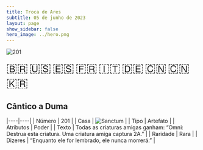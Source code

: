 ```yaml
---
title: Troca de Ares
subtitle: 05 de junho de 2023
layout: page
show_sidebar: false
hero_image: ../hero.png
---
```


![201](https://mastervault-storage-prod.s3.amazonaws.com/media/card_front/pt/600_201_cef0b8d9238a_pt.png)

<span title="Português" style="font-size: 32px;cursor: pointer;" onclick="javascript:document.querySelector('img[alt=\'201\']').src=document.querySelector('img[alt=\'201\']').src.replace(/card_front\/[^/]+/, 'card_front/pt').replace(/_[^/.0-9]+\.png/, '_pt.png')">🇧🇷</span>
<span title="English" style="font-size: 32px;cursor: pointer;" onclick="javascript:document.querySelector('img[alt=\'201\']').src=document.querySelector('img[alt=\'201\']').src.replace(/card_front\/[^/]+/, 'card_front/en').replace(/_[^/.0-9]+\.png/, '_en.png')">🇺🇸</span>
<span title="Español" style="font-size: 32px;cursor: pointer;" onclick="javascript:document.querySelector('img[alt=\'201\']').src=document.querySelector('img[alt=\'201\']').src.replace(/card_front\/[^/]+/, 'card_front/es').replace(/_[^/.0-9]+\.png/, '_es.png')">🇪🇸</span>
<span title="Français" style="font-size: 32px;cursor: pointer;" onclick="javascript:document.querySelector('img[alt=\'201\']').src=document.querySelector('img[alt=\'201\']').src.replace(/card_front\/[^/]+/, 'card_front/fr').replace(/_[^/.0-9]+\.png/, '_fr.png')">🇫🇷</span>
<span title="Italiano" style="font-size: 32px;cursor: pointer;" onclick="javascript:document.querySelector('img[alt=\'201\']').src=document.querySelector('img[alt=\'201\']').src.replace(/card_front\/[^/]+/, 'card_front/it').replace(/_[^/.0-9]+\.png/, '_it.png')">🇮🇹</span>
<span title="Deutsche" style="font-size: 32px;cursor: pointer;" onclick="javascript:document.querySelector('img[alt=\'201\']').src=document.querySelector('img[alt=\'201\']').src.replace(/card_front\/[^/]+/, 'card_front/de').replace(/_[^/.0-9]+\.png/, '_de.png')">🇩🇪</span>
<span title="简体中文" style="font-size: 32px;cursor: pointer;" onclick="javascript:document.querySelector('img[alt=\'201\']').src=document.querySelector('img[alt=\'201\']').src.replace(/card_front\/[^/]+/, 'card_front/zh-hans').replace(/_[^/.0-9]+\.png/, '_zh-hans.png')">🇨🇳</span>
<span title="繁體中文" style="font-size: 32px;cursor: pointer;" onclick="javascript:document.querySelector('img[alt=\'201\']').src=document.querySelector('img[alt=\'201\']').src.replace(/card_front\/[^/]+/, 'card_front/zh-hant').replace(/_[^/.0-9]+\.png/, '_zh-hant.png')">🇨🇳</span>
<span title="한국어" style="font-size: 32px;cursor: pointer;" onclick="javascript:document.querySelector('img[alt=\'201\']').src=document.querySelector('img[alt=\'201\']').src.replace(/card_front\/[^/]+/, 'card_front/ko').replace(/_[^/.0-9]+\.png/, '_ko.png')">🇰🇷</span>

## Cântico a Duma

|----|----|
| Número | 201 |
| Casa | ![Sanctum](https://archonarcana.com/images/thumb/c/c7/Sanctum.png/22px-Sanctum.png "Santuário") |
| Tipo | Artefato |
| Atributos | Poder |
| Texto | Todas as criaturas amigas ganham: “Omni: Destrua esta criatura. Uma criatura amiga captura 2A.” |
| Raridade | Rara |
| Dizeres | “Enquanto ele for lembrado, ele nunca morrerá.” |
